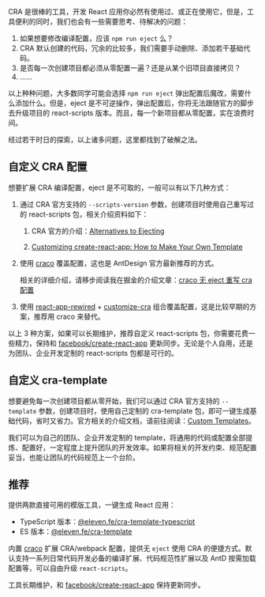CRA 是很棒的工具，开发 React 应用你必然有使用过、或正在使用它，但是，工具便利的同时，我们也会有一些需要思考、待解决的问题：

1. 如果想要修改编译配置，应该 `npm run eject` 么？
2. CRA 默认创建的代码，冗余的比较多，我们需要手动删除、添加若干基础代码。
3. 是否每一次创建项目都必须从零配置一遍？还是从某个旧项目直接拷贝？
4. ......

以上种种问题，大多数同学可能会选择 `npm run eject` 弹出配置后魔改，需要什么添加什么。但是，eject 是不可逆操作，弹出配置后，你将无法跟随官方的脚步去升级项目的 react-scripts 版本。而且，每一个新项目都从零配置，实在浪费时间。

经过若干时日的探索，以上诸多问题，这里都找到了破解之法。

## 自定义 CRA 配置

想要扩展 CRA 编译配置，eject 是不可取的，一般可以有以下几种方式：

1. 通过 CRA 官方支持的 `--scripts-version` 参数，创建项目时使用自己重写过的 react-scripts 包，相关介绍资料如下：

   1. CRA 官方的介绍：[Alternatives to Ejecting](https://create-react-app.dev/docs/alternatives-to-ejecting/)

   2. [Customizing create-react-app: How to Make Your Own Template](https://auth0.com/blog/how-to-configure-create-react-app/)

2. 使用 [craco](https://github.com/gsoft-inc/craco) 覆盖配置，这也是 AntDesign 官方最新推荐的方式。

   相关的详细介绍，请移步阅读我在掘金的介绍文章：[craco 无 eject 重写 cra 配置](https://juejin.cn/post/6871148364919111688)

3. 使用 [react-app-rewired](https://github.com/timarney/react-app-rewired) + [customize-cra](https://github.com/arackaf/customize-cra) 组合覆盖配置，这是比较早期的方案，推荐用 craco 来替代。

以上 3 种方案，如果可以长期维护，推荐自定义 react-scripts 包，你需要花费一些精力，保持和 [facebook/create-react-app](https://github.com/facebook/create-react-app) 更新同步。无论是个人自用，还是为团队、企业开发定制的 react-scripts 包都是可行的。

## 自定义 cra-template

想要避免每一次创建项目都从零开始，我们可以通过 CRA 官方支持的 `--template` 参数，创建项目时，使用自己定制的 cra-template 包，即可一键生成基础代码，省时又省力。官方相关的介绍文档，请前往阅读：[Custom Templates](https://create-react-app.dev/docs/custom-templates)。

我们可以为自己的团队、企业开发定制的 template，将通用的代码或配置全部提炼、配置好，一定程度上提升团队的开发效率。如果将相关的开发约束、规范配置妥当，也能让团队的代码规范上一个台阶。

## 推荐

提供两款直接可用的模版工具，一键生成 React 应用：

- TypeScript 版本：[@eleven.fe/cra-template-typescript](https://www.npmjs.com/package/@eleven.fe/cra-template-typescript)
- ES 版本：[@eleven.fe/cra-template](https://www.npmjs.com/package/@eleven.fe/cra-template)

内置 [craco](https://github.com/gsoft-inc/craco) 扩展 CRA/webpack 配置，提供无 `eject` 使用 CRA 的便捷方式。默认支持一系列日常代码开发必备的编译扩展、代码规范性扩展以及 AntD 按需加载配置等，可以自由升级 `react-scripts`。

工具长期维护，和 [facebook/create-react-app](https://github.com/facebook/create-react-app) 保持更新同步。
